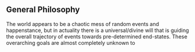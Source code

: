 ## General Philosophy
The world appears to be a chaotic mess of random events and happenstance, but in actuality there is a universal/divine will that is guiding the overall trajectory of events towards pre-determined end-states. These overarching goals are almost completely unknown to 
